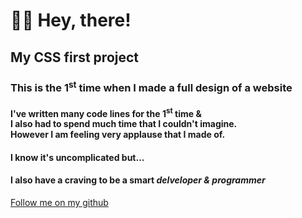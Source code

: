 # 👋🏻 Hey, there!
## My CSS first project
### This is the 1<sup>st</sup> time when I made a full design of a website
#### I've written many code lines for the 1<sup>st</sup> time & <br />I also had to spend much time that I couldn't imagine. <br />However I am feeling very applause that I made of.
#### I know it's uncomplicated but...
#### I also have a craving to be a smart *delveloper & programmer*

<a href="https://github.com/Humayra-Adiba" target="_blank">Follow me on my github</a>
